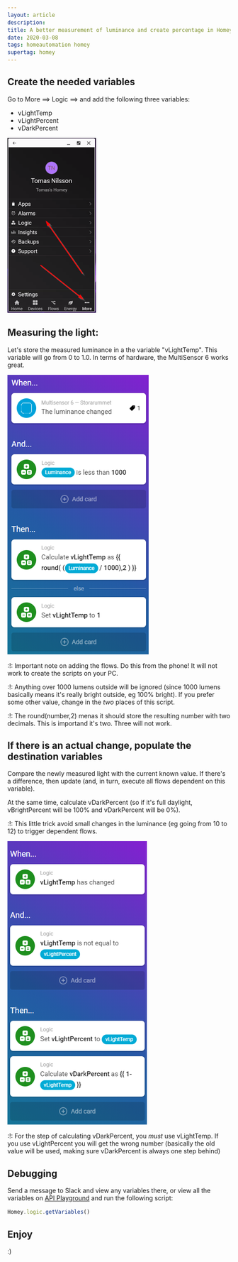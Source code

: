 ```yaml
---
layout: article
description:
title: A better measurement of luminance and create percentage in Homey
date: 2020-03-08
tags: homeautomation homey
supertag: homey
---
```


## Create the needed variables

Go to More ==> Logic ==> and add the following three variables:

* vLightTemp
* vLightPercent
* vDarkPercent

![](2020-03-08-21-27-59.png)

## Measuring the light:

Let's store the measured luminance in a the variable "vLightTemp". This variable will go from 0 to 1.0. In terms of hardware, the MultiSensor 6 works great.

![](2020-03-08-21-31-31.png)

:!: Important note on adding the flows. Do this from the phone! It will not work to create the scripts on your PC.

:!: Anything over 1000 lumens outside will be ignored (since 1000 lumens basically means it's really bright outside, eg 100% bright). If you prefer some other value, change in the *two* places of this script.

:!: The round(number,2) menas it should store the resulting number with two decimals. This is importand it's two. Three will not work.

## If there is an actual change, populate the destination variables

Compare the newly measured light with the current known value. If there's a difference, then update (and, in turn, execute all flows dependent on this variable).

At the same time, calculate vDarkPercent (so if it's full daylight, vBrightPercent will be 100% and vDarkPercent will be 0%).

:!: This little trick avoid small changes in the luminance (eg going from 10 to 12) to trigger dependent flows.

![](2020-03-08-21-36-47.png)

:!: For the step of calculating vDarkPercent, you *must* use vLightTemp. If you use vLightPercent you will get the wrong number (basically the old value will be used, making sure vDarkPercent is always one step behind)

## Debugging

Send a message to Slack and view any variables there, or view all the variables on [API Playground](https://developer.athom.com/tools/api-playground) and run the following script:

```javascript
Homey.logic.getVariables()
```

## Enjoy

:)
